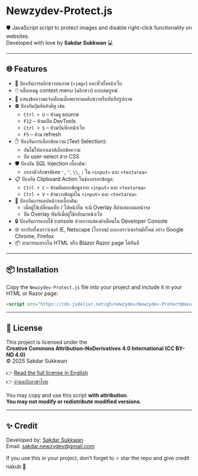 # Newzydev-Protect.js

🛡️ JavaScript script to protect images and disable right-click functionality on websites.  
Developed with love by **Sakdar Sukkwan** 💻

---

## 🌐 Features

- 🚫 ป้องกันการคลิกขวาบนภาพ (`<img>`) และทั่วทั้งหน้าเว็บ
- 🖱️ บล็อกเมนู context menu (คลิกขวา) แบบสมบูรณ์
- 💬 แสดงข้อความแจ้งเตือนเมื่อพยายามคลิกขวาหรือบันทึกรูปภาพ
- ⛔ ป้องกันปุ่มลัดสำคัญ เช่น
  - `Ctrl + U` – ห้ามดู source
  - `F12` – ห้ามเปิด DevTools
  - `Ctrl + S` – ห้ามบันทึกหน้าเว็บ
  - `F5` – ห้าม refresh
- ✋ ป้องกันการเลือกข้อความ (Text Selection):
  - กันไม่ให้ลากเมาส์เลือกข้อความ
  - ปิด user-select ด้วย CSS
- 🛡️ ป้องกัน SQL Injection เบื้องต้น:
  - กรองตัวอักษรพิเศษ `'`, `"`, `\\`, `;` ใน `<input>` และ `<textarea>`
- 📋 ป้องกัน Clipboard Action ในช่องกรอกข้อมูล:
  - `Ctrl + C` – ห้ามคัดลอกข้อมูลจาก `<input>` และ `<textarea>`
  - `Ctrl + V` – ห้ามวางข้อมูลใน `<input>` และ `<textarea>`
- 🖤 ป้องกันการแคปหน้าจอเบื้องต้น:
  - เมื่อผู้ใช้เปลี่ยนแท็บ / ไปหน้าอื่น จะมี Overlay สีดำแสดงบนหน้าจอ
  - ปิด Overlay ทันทีเมื่อผู้ใช้กลับมาหน้าเว็บ
- 🔒 ป้องกันการแอบใช้ console ด้วยการแสดงคำเตือนใน Developer Console
- 🌐 รองรับทั้งเบราว์เซอร์ IE, Netscape (โบราณ) และเบราว์เซอร์สมัยใหม่ อย่าง Google Chrome, Firefox
- 📦 สามารถแทรกใน HTML หรือ Blazor Razor page ได้ทันที

---

## 📦 Installation

Copy the `Newzydev-Protect.js` file into your project and include it in your HTML or Razor page:

```html
<script src="https://cdn.jsdelivr.net/gh/newzydev/Newzydev-Protect@main/Newzydev-Protect.js"></script>
```

---

## 📜 License

This project is licensed under the  
**Creative Commons Attribution–NoDerivatives 4.0 International (CC BY-ND 4.0)**  
© 2025 Sakdar Sukkwan

👉 [Read the full license in English](https://creativecommons.org/licenses/by-nd/4.0/legalcode)  
👉 [อ่านฉบับภาษาไทย](https://creativecommons.org/licenses/by-nd/4.0/deed.th)

You may copy and use this script **with attribution**.  
**You may not modify or redistribute modified versions.**

---

## ✨ Credit

Developed by: [Sakdar Sukkwan](https://github.com/newzydev)  
Email: sakdar.newzydev@gmail.com

If you use this in your project, don’t forget to ⭐ star the repo and give credit nakub 🩷
